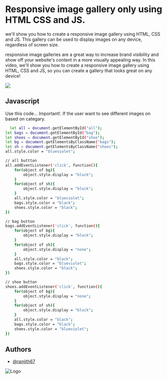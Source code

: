 
# Responsive image gallery only using HTML CSS and JS.

we'll show you how to create a responsive image gallery using HTML, CSS and JS. This gallery can be used to display images on any device, regardless of screen size.

responsive image galleries are a great way to increase brand visibility and show off your website's content in a more visually appealing way. In this video, we'll show you how to create a responsive image gallery using HTML, CSS and JS, so you can create a gallery that looks great on any device!

<img src="https://yt3.ggpht.com/zbhR6u7XRsG6pl-58YaGdDTSQ_1f1DwKlWc1W76UvN3k5Z37BfeBcPZQiV-mu0dcXeQg9CsnWA=s88-c-k-c0x00ffffff-no-rj-mo">


## Javascript

Use this code... Important!. If the user want to see different images on based on categary.

```bash
  let all = document.getElementById("all");
let bags = document.getElementById("bag");
let shoes = document.getElementById("shoe");
let bg = document.getElementsByClassName("bags");
let sh = document.getElementsByClassName("shoes");
all.style.color = "blueviolet";

// all buttton
all.addEventListener('click', function(){
    for(object of bg){
        object.style.display = "block";
    }
    for(object of sh){
        object.style.display = "block";
    }
    all.style.color = "blueviolet";
    bags.style.color = "black";
    shoes.style.color = "black";
})

// bag button
bags.addEventListener('click', function(){
    for(object of bg){
        object.style.display = "block";
    }
    for(object of sh){
        object.style.display = "none";
    }
    all.style.color = "black";
    bags.style.color = "blueviolet";
    shoes.style.color = "black";
})

// shoe button
shoes.addEventListener('click', function(){
    for(object of bg){
        object.style.display = "none";
    }
    for(object of sh){
        object.style.display = "block";
    }
    all.style.color = "black";
    bags.style.color = "black";
    shoes.style.color = "blueviolet";
})
```


## Authors

- [@ranjith67](https://github.com/ranjith67)


![Logo](https://yt3.ggpht.com/zbhR6u7XRsG6pl-58YaGdDTSQ_1f1DwKlWc1W76UvN3k5Z37BfeBcPZQiV-mu0dcXeQg9CsnWA=s88-c-k-c0x00ffffff-no-rj-mo)

